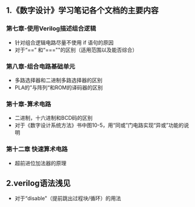 ## 1.《数字设计》学习笔记各个文档的主要内容

### 第七章-使用Verilog描述组合逻辑

* 针对组合逻辑电路尽量不使用 if 语句的原因
* 对于“=\=” 和“===""的区别（适用范围以及能否综合）

### 第八章-组合电路基础单元

* 多路选择器和二进制多路选择器的区别
* PLA的”与阵列“和ROM的译码器的区别

### 第十章-算术电路

* 二进制，十六进制和BCD码的区别
* 对于《数字设计系统方法》书中图10-5，用“同或”门电路实现“异或”功能的说明

### 第十二章 快速算术电路

* 超前进位加法器的原理





## 2.verilog语法浅见

* 对于“disable"（提前跳出过程块/循环）的用法